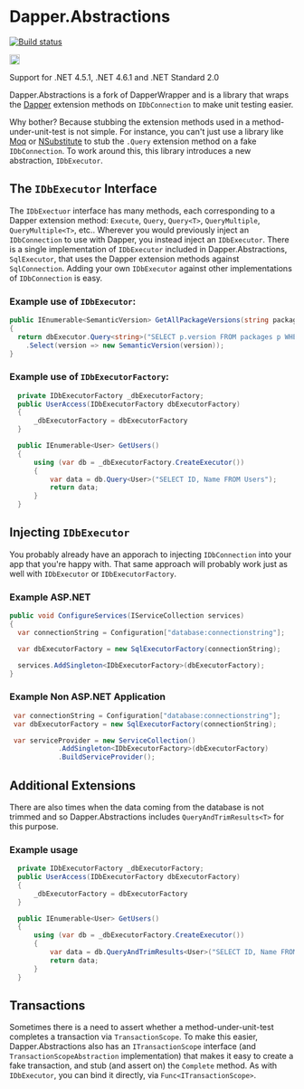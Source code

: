 # Dapper.Abstractions


[![Build status](https://ci.appveyor.com/api/projects/status/28kh570vv7wdmunk?svg=true)](https://ci.appveyor.com/project/Tazmainiandevil/dapper-abstractions)

<a href="https://badge.fury.io/nu/Dapper.Abstractions"><img src="https://badge.fury.io/nu/Dapper.Abstractions.svg" alt="NuGet version" height="18"></a>

Support for .NET 4.5.1, .NET 4.6.1 and .NET Standard 2.0

Dapper.Abstractions is a fork of DapperWrapper and is a library that wraps the [Dapper](https://github.com/StackExchange/dapper-dot-net) extension methods on `IDbConnection` to make unit testing easier.

Why bother? Because stubbing the extension methods used in a method-under-unit-test is not simple. For instance, you can't just use a library like [Moq](https://github.com/moq/moq4) or [NSubstitute](http://nsubstitute.github.io/) to stub the `.Query` extension method on a fake `IDbConnection`. To work around this, this library introduces a new abstraction, `IDbExecutor`.

## The `IDbExecutor` Interface

The `IDbExectuor` interface has many methods, each corresponding to a Dapper extension method: `Execute`, `Query`, `Query<T>`, `QueryMultiple`, `QueryMultiple<T>`, etc.. Wherever you would previously inject an `IDbConnection` to use with Dapper, you instead inject an `IDbExecutor`. There is a single implementation of `IDbExecutor` included in Dapper.Abstractions, `SqlExecutor`, that uses the Dapper extension methods against `SqlConnection`. Adding your own `IDbExecutor` against other implementations of `IDbConnection` is easy.

### Example use of `IDbExecutor`:

```C#
public IEnumerable<SemanticVersion> GetAllPackageVersions(string packageId, IDbExecutor dbExecutor)
{
  return dbExecutor.Query<string>("SELECT p.version FROM packages p WHERE p.id = @packageId", new { packageId })
    .Select(version => new SemanticVersion(version));
}
```

### Example use of `IDbExecutorFactory`:

```C#
  private IDbExecutorFactory _dbExecutorFactory;
  public UserAccess(IDbExecutorFactory dbExecutorFactory)
  {
      _dbExecutorFactory = dbExecutorFactory
  }

  public IEnumerable<User> GetUsers()
  {
      using (var db = _dbExecutorFactory.CreateExecutor())
      {
          var data = db.Query<User>("SELECT ID, Name FROM Users");
          return data;
      }
  }
```

## Injecting `IDbExecutor`

You probably already have an apporach to injecting `IDbConnection` into your app that you're happy with. That same approach will probably work just as well with `IDbExecutor` or `IDbExecutorFactory`.

### Example ASP.NET
```C#
public void ConfigureServices(IServiceCollection services)
{
  var connectionString = Configuration["database:connectionstring"];

  var dbExecutorFactory = new SqlExecutorFactory(connectionString);

  services.AddSingleton<IDbExecutorFactory>(dbExecutorFactory);
}
```

### Example Non ASP.NET Application

```C#
 var connectionString = Configuration["database:connectionstring"];
 var dbExecutorFactory = new SqlExecutorFactory(connectionString);

 var serviceProvider = new ServiceCollection()
            .AddSingleton<IDbExecutorFactory>(dbExecutorFactory)
            .BuildServiceProvider();

```

## Additional Extensions

There are also times when the data coming from the database is not trimmed and so Dapper.Abstractions includes `QueryAndTrimResults<T>` for this purpose.

### Example usage

```C#
  private IDbExecutorFactory _dbExecutorFactory;
  public UserAccess(IDbExecutorFactory dbExecutorFactory)
  {
      _dbExecutorFactory = dbExecutorFactory
  }

  public IEnumerable<User> GetUsers()
  {
      using (var db = _dbExecutorFactory.CreateExecutor())
      {
          var data = db.QueryAndTrimResults<User>("SELECT ID, Name FROM Users");
          return data;
      }
  }
```

## Transactions

Sometimes there is a need to assert whether a method-under-unit-test completes a transaction via `TransactionScope`. To make this easier, Dapper.Abstractions also has an `ITransactionScope` interface (and `TransactionScopeAbstraction` implementation) that makes it easy to create a fake transaction, and stub (and assert on) the `Complete` method. As with `IDbExecutor`, you can bind it directly, via `Func<ITransactionScope>`.
